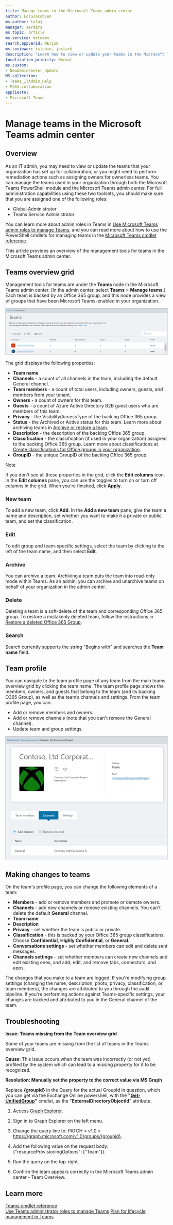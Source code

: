 ```yaml
---
title: Manage teams in the Microsoft Teams admin center
author: LolaJacobsen
ms.author: lolaj
manager: serdars
ms.topic: article
ms.service: msteams
search.appverid: MET150
ms.reviewer: islubin, jastark 
description: "Learn how to view or update your teams in the Microsoft Teams admin center."
localization_priority: Normal
ms.custom:
- NewAdminCenter_Update
MS.collection: 
- Teams_ITAdmin_Help
- M365-collaboration 
appliesto: 
- Microsoft Teams
---
```


Manage teams in the Microsoft Teams admin center
==========================================

## Overview

As an IT admin, you may need to view or update the teams that your organization has set up for collaboration, or you might need to perform remediation actions such as assigning owners for ownerless teams. You can manage the teams used in your organization through both the Microsoft Teams PowerShell module and the Microsoft Teams admin center. For full administration capabilities using these two toolsets, you should make sure that you are assigned one of the following roles:

- Global Administrator
- Teams Service Administrator

You can learn more about admin roles in Teams in [Use Microsoft Teams admin roles to manage Teams](using-admin-roles.md), and you can read more about how to use the PowerShell cmdlets for managing teams in the [Microsoft Teams cmdlet reference](https://docs.microsoft.com/powershell/teams/?view=teams-ps).

This article provides an overview of the management tools for teams in the Microsoft Teams admin center.

## Teams overview grid

Management tools for teams are under the **Teams** node in the Microsoft Teams admin center. (In the admin center, select **Teams** > **Manage teams**.) Each team is backed by an Office 365 group, and this node provides a view of groups that have been Microsoft Teams-enabled in your organization.

![Screen shot of the Teams overview grid](media/manage-teams-in-modern-portal-image1.png)  

The grid displays the following properties:

- **Team name**
- **Channels** - a count of all channels in the team, including the default General channel.
- **Team members** - a count of total users, including owners, guests, and members from your tenant.
- **Owners** - a count of owners for this team.
- **Guests** - a count of Azure Active Directory B2B guest users who are members of this team.
- **Privacy** - the Visibility/AccessType of the backing Office 365 group.
- **Status** - the Archived or Active status for this team. Learn more about archiving teams in [Archive or restore a team](https://support.office.com/article/archive-or-restore-a-team-dc161cfd-b328-440f-974b-5da5bd98b5a7).
- **Description** - the description of the backing Office 365 group.
- **Classification** - the classification (if used in your organization) assigned to the backing Office 365 group. Learn more about classifications at [Create classifications for Office groups in your organization](https://docs.microsoft.com/office365/enterprise/powershell/manage-office-365-groups-with-powershell#create-classifications-for-office-groups-in-your-organization).
- **GroupID** - the unique GroupID of the backing Office 365 group.

> [!NOTE]
> If you don't see all these properties in the grid, click the **Edit columns** icon. In the **Edit columns** pane, you can use the toggles to turn on or turn off columns in the grid. When you're finished, click **Apply**.

### New team

To add a new team, click **Add**. In the **Add a new team** pane, give the team a name and description, set whether you want to make it a private or public team, and set the classification.

### Edit

To edit group and team-specific settings, select the team by clicking to the left of the team name, and then select **Edit**.

### Archive

You can archive a team. Archiving a team puts the team into read-only mode within Teams. As an admin, you can archive and unarchive teams on behalf of your organization in the admin center. 

### Delete

Deleting a team is a soft-delete of the team and corresponding Office 365 group. To restore a mistakenly deleted team, follow the instructions in [Restore a deleted Office 365 Group](https://docs.microsoft.com/office365/admin/create-groups/restore-deleted-group?view=o365-worldwide).

### Search

Search currently supports the string "Begins with" and searches the **Team name** field.

## Team profile

You can navigate to the team profile page of any team from the main teams overview grid by clicking  the team name. The team profile page shows the members, owners, and guests that belong to the team (and its backing O365 Group), as well as the team’s channels and settings. From the team profile page, you can:

- Add or remove members and owners.
- Add or remove channels (note that you can't remove the General channel).
- Update team and group settings.
 
![Screen shot of an example team profile](media/manage-teams-in-modern-portal-image3.png)

## Making changes to teams

On the team's profile page, you can change the following elements of a team:

- **Members** - add or remove members and promote or demote owners.
- **Channels** - add new channels or remove existing channels. You can't delete the default **General** channel. 
- **Team name**
- **Description**
- **Privacy** - set whether the team is public or private.
- **Classification** - this is backed by your Office 365 group classifications. Choose **Confidential**, **Highly Confidential**, or **General**.
- **Conversations settings** - set whether members can edit and delete sent messages.
- **Channels settings** - set whether members can create new channels and edit existing ones, and add, edit, and remove tabs, connectors, and apps.

The changes that you make to a team are logged. If you're modifying group settings (changing the name, description, photo, privacy, classification, or team members), the changes are attributed to you through the audit pipeline. If you're performing actions against Teams-specific settings, your changes are tracked and attributed to you in the General channel of the team.

## Troubleshooting

**Issue: Teams missing from the Team overview grid**

Some of your teams are missing from the list of teams in the Teams overview grid.

**Cause**: This issue occurs when the team was incorrectly (or not yet) profiled by the system which can lead to a missing property for it to be recognized.

**Resolution: Manually set the property to the correct value via MS Graph**

Replace **{groupid}** in the Query for the actual GroupId in question, which you can get via the Exchange Online powershell, with the **"[Get-UnifiedGroup](https://docs.microsoft.com/powershell/module/exchange/users-and-groups/get-unifiedgroup?view=exchange-ps)"** cmdlet, as the "**ExternalDirectoryObjectId**" attribute.

1. Access [Graph Explorer](https://developer.microsoft.com/en-us/graph/graph-explorer).

2. Sign in to Graph Explorer on the left menu.

3. Change the query line to: PATCH > v1.0 > https://graph.microsoft.com/v1.0/groups/{groupid}.

4. Add the following value on the request body: {"resourceProvisioningOptions": ["Team"]}.

5. Run the query on the top-right.

6. Confirm the team appears correctly in the Microsoft Teams admin center - Team Overview.

## Learn more

[Teams cmdlet reference](https://docs.microsoft.com/powershell/teams/?view=teams-ps)  
[Use Teams administrator roles to manage Teams](using-admin-roles.md)
[Plan for lifecycle management in Teams](plan-teams-lifecycle.md)

